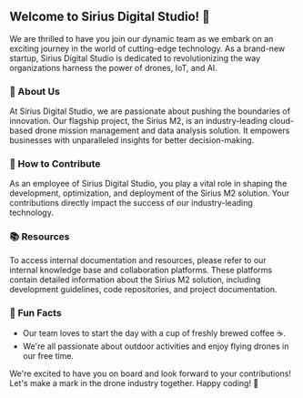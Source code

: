 ## Welcome to Sirius Digital Studio! 🚀

We are thrilled to have you join our dynamic team as we embark on an exciting journey in the world of cutting-edge technology. As a brand-new startup, Sirius Digital Studio is dedicated to revolutionizing the way organizations harness the power of drones, IoT, and AI. 

### 🌟 About Us
At Sirius Digital Studio, we are passionate about pushing the boundaries of innovation. Our flagship project, the Sirius M2, is an industry-leading cloud-based drone mission management and data analysis solution. It empowers businesses with unparalleled insights for better decision-making.

### 🙌 How to Contribute
As an employee of Sirius Digital Studio, you play a vital role in shaping the development, optimization, and deployment of the Sirius M2 solution. Your contributions directly impact the success of our industry-leading technology.

### 📚 Resources
To access internal documentation and resources, please refer to our internal knowledge base and collaboration platforms. These platforms contain detailed information about the Sirius M2 solution, including development guidelines, code repositories, and project documentation.

### 🥳 Fun Facts
- Our team loves to start the day with a cup of freshly brewed coffee ☕️.
- We're all passionate about outdoor activities and enjoy flying drones in our free time.

We're excited to have you on board and look forward to your contributions! Let's make a mark in the drone industry together. Happy coding! 🎉
